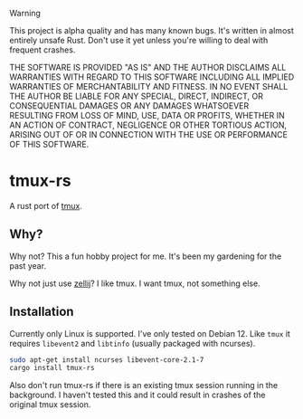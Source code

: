 > [!WARNING]
> This project is alpha quality and has many known bugs. It's written in
> almost entirely unsafe Rust. Don't use it yet unless you're willing to deal
> with frequent crashes.
>
> THE SOFTWARE IS PROVIDED "AS IS" AND THE AUTHOR DISCLAIMS ALL WARRANTIES
> WITH REGARD TO THIS SOFTWARE INCLUDING ALL IMPLIED WARRANTIES OF
> MERCHANTABILITY AND FITNESS. IN NO EVENT SHALL THE AUTHOR BE LIABLE FOR
> ANY SPECIAL, DIRECT, INDIRECT, OR CONSEQUENTIAL DAMAGES OR ANY DAMAGES
> WHATSOEVER RESULTING FROM LOSS OF MIND, USE, DATA OR PROFITS, WHETHER
> IN AN ACTION OF CONTRACT, NEGLIGENCE OR OTHER TORTIOUS ACTION, ARISING
> OUT OF OR IN CONNECTION WITH THE USE OR PERFORMANCE OF THIS SOFTWARE.

# tmux-rs

A rust port of [tmux](https://github.com/tmux/tmux).

## Why?

Why not? This a fun hobby project for me. It's been my gardening for the past year.

Why not just use [zellij](https://zellij.dev/)? I like tmux. I want tmux,
not something else.

## Installation

Currently only Linux is supported. I've only tested on Debian 12. Like `tmux` it
requires `libevent2` and `libtinfo` (usually packaged with ncurses).

```sh
sudo apt-get install ncurses libevent-core-2.1-7
cargo install tmux-rs
```

Also don't run tmux-rs if there is an existing tmux session running in
the background. I haven't tested this and it could result in crashes of
the original tmux session.
